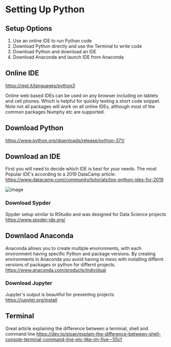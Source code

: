 # Setting Up Python 

## Setup Options 
1. Use an online IDE to run Python code
2. Download Python directly and use the Terminal to write code
3. Download Python and download an IDE 
4. Download Anaconda and launch IDE from Anaconda 

## Online IDE 
https://repl.it/languages/python3

Online web based IDEs can be used on any browser including on tablets and cell phones. 
Which is helpful for quickly testing a short code snippet. 
Note not all packages will work on all online IDEs, although most of the common packages Numphy etc are supported. 

## Download Python
https://www.python.org/downloads/release/python-371/

## Download an IDE 
First you will need to decide which IDE is best for your needs. 
The most Popular IDE's according to a 2019 DataCamp article: https://www.datacamp.com/community/tutorials/top-python-ides-for-2019

![image](https://user-images.githubusercontent.com/28680575/104382910-fbec6f00-54fc-11eb-9a67-9431368822e7.png)

### Download Sypder
Spyder setup similar to RStudio and was designed for Data Science projects 
https://www.spyder-ide.org/

## Downlaod Anaconda 
Anaconda allows you to create multiple environments, with each environment having specific Python and package versions. 
By creating environments in Anaconda you avoid having to mess with installing differnt versions of packages or python for differnt projects. 
https://www.anaconda.com/products/individual

### Download Jupyter
Jupyter's output is beautiful for presenting projects
https://jupyter.org/install

## Terminal 
Great article explaining the difference between a terminal, shell and command line 
https://dev.to/sloan/explain-the-difference-between-shell-console-terminal-command-line-etc-like-im-five--55cf
